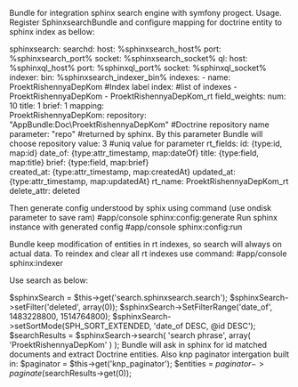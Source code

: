 Bundle for integration sphinx search engine with symfony progect.
Usage. 
Register SphinxsearchBundle and configure mapping for doctrine entity to sphinx index as bellow:

sphinxsearch:
    searchd:
        host:   %sphinxsearch_host%
        port:   %sphinxsearch_port%
        socket: %sphinxsearch_socket%
    ql:
        host:   %sphinxql_host%
        port:   %sphinxql_port%
        socket: %sphinxql_socket%
    indexer:
        bin:    %sphinxsearch_indexer_bin%
    indexes:
        - name: ProektRishennyaDepKom   #Index label
          index:                        #list of indexes
              - ProektRishennyaDepKom
              - ProektRishennyaDepKom_rt
          field_weights:
              num: 10
              title: 1
              brief: 1
    mapping:        
        ProektRishennyaDepKom:
           repository: "AppBundle:Doc\\ProektRishennyaDepKom" #Doctrine repository name
           parameter: "repo"                                  #returned by sphinx. By this parameter Bundle will choose repository
           value: 3                                           #uniq value for parameter
           rt_fields:
                id:                 {type:id,             map:id}
                date_of:            {type:attr_timestamp, map:dateOf}
                title:              {type:field,          map:title}
                brief:              {type:field,          map:brief}                
                created_at:         {type:attr_timestamp, map:createdAt}
                updated_at:         {type:attr_timestamp, map:updatedAt}
           rt_name: ProektRishennyaDepKom_rt
           delete_attr: deleted

Then generate config understood by sphix using command (use ondisk parameter to save ram)
#app/console sphinx:config:generate 
Run sphinx instance with generated config
#app/console sphinx:config:run


Bundle keep modification of entities in rt indexes, so search will always on actual data. 
To reindex and clear all rt indexes use command:
#app/console sphinx:indexer 

Use search as below:

  $sphinxSearch = $this->get('search.sphinxsearch.search');
  $sphinxSearch->setFilter('deleted', array(0));
  $sphinxSearch->SetFilterRange('date_of', 1483228800, 1514764800);
  $sphinxSearch->setSortMode(SPH_SORT_EXTENDED, 'date_of DESC, @id DESC');
  $searchResults = $sphinxSearch->search(
      'search phrase',
      array(
          'ProektRishennyaDepKom'
      )
  );
Bundle will ask in sphinx for id matched documents and extract Doctrine entities.
Also knp paginator intergation built in:
  $paginator = $this->get('knp_paginator');
  $entities = $paginator->paginate($searchResults->get(0));
   

